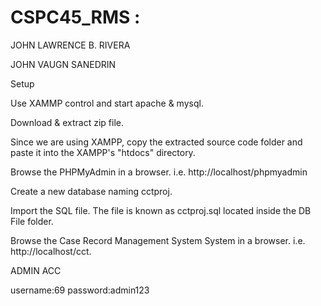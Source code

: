 # CSPC45_RMS : 
JOHN LAWRENCE B. RIVERA

JOHN VAUGN SANEDRIN

Setup

Use XAMMP control and start apache & mysql.

Download & extract zip file.

Since we are using XAMPP, copy the extracted source code folder and paste it into the XAMPP's "htdocs" directory.

Browse the PHPMyAdmin in a browser. i.e. http://localhost/phpmyadmin

Create a new database naming cctproj.

Import the SQL file. The file is known as cctproj.sql located inside the  DB File folder.

Browse the Case Record Management System System in a browser. i.e. http://localhost/cct.


ADMIN ACC

username:69
password:admin123
